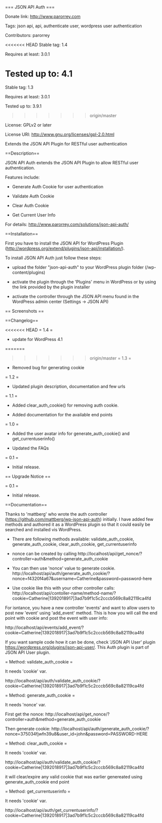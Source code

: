 === JSON API Auth ===

Donate link: http://www.parorrey.com

Tags: json api, api, authenticate user, wordpress user authentication

Contributors: parorrey

<<<<<<< HEAD
Stable tag: 1.4

Requires at least: 3.0.1

Tested up to: 4.1
=======
Stable tag: 1.3

Requires at least: 3.0.1

Tested up to: 3.9.1
>>>>>>> origin/master

License: GPLv2 or later

License URI: http://www.gnu.org/licenses/gpl-2.0.html

Extends the JSON API Plugin for RESTful user authentication

==Description==

JSON API Auth extends the JSON API Plugin to allow RESTful user authentication.



Features include:

* Generate Auth Cookie for user authentication

* Validate Auth Cookie

* Clear Auth Cookie

* Get Current User Info


For details: http://www.parorrey.com/solutions/json-api-auth/



==Installation==

First you have to install the JSON API for WordPress Plugin (http://wordpress.org/extend/plugins/json-api/installation/).

To install JSON API Auth just follow these steps:

* upload the folder "json-api-auth" to your WordPress plugin folder (/wp-content/plugins)

* activate the plugin through the 'Plugins' menu in WordPress or by using the link provided by the plugin installer

* activate the controller through the JSON API menu found in the WordPress admin center (Settings -> JSON API)


== Screenshots ==




==Changelog==

<<<<<<< HEAD
= 1.4 =

* update for WordPress 4.1

=======
>>>>>>> origin/master
= 1.3 =

* Removed bug for generating cookie


= 1.2 =

* Updated plugin description, documentation and few urls

= 1.1 =

* Added clear_auth_cookie() for removing auth cookie.

* Added documentation for the available end points


= 1.0 =

* Added the user avatar info for generate_auth_cookie() and get_currentuserinfo()


* Updated the FAQs

= 0.1 =

* Initial release.



== Upgrade Notice ==

= 0.1 =

* Initial release.


==Documentation==

Thanks to 'mattberg' who wrote the auth controller (https://github.com/mattberg/wp-json-api-auth) initially. I have added few methods and authored it as a WordPress plugin so that it could easily be searched and installed vis WordPress. 


* There are following methods available: validate_auth_cookie, generate_auth_cookie, clear_auth_cookie, get_currentuserinfo

* nonce can be created by calling http://localhost/api/get_nonce/?controller=auth&method=generate_auth_cookie

* You can then use 'nonce' value to generate cookie. http://localhost/api/auth/generate_auth_cookie/?nonce=f4320f4a67&username=Catherine&password=password-here

* Use cookie like this with your other controller calls: http://localhost/api/contoller-name/method-name/?cookie=Catherine|1392018917|3ad7b9f1c5c2cccb569c8a82119ca4fd

For isntance, you have a new controller 'events' and want to allow users to post new 'event' using 'add_event' method.
This is how you will call the end point with cookie and post the event with user info:

http://localhost/api/events/add_event/?cookie=Catherine|1392018917|3ad7b9f1c5c2cccb569c8a82119ca4fd

If you want sample code how it can be done, check 'JSON API User' plugin https://wordpress.org/plugins/json-api-user/. This Auth plugin is part of JSON API User plugin.
 
= Method: validate_auth_cookie =

It needs 'cookie' var.

http://localhost/api/auth/validate_auth_cookie/?cookie=Catherine|1392018917|3ad7b9f1c5c2cccb569c8a82119ca4fd


= Method: generate_auth_cookie =

It needs 'nonce' var.

First get the nonce: http://localhost/api/get_nonce/?controller=auth&method=generate_auth_cookie

Then generate cookie: http://localhost/api/auth/generate_auth_cookie/?nonce=375034fjwfn39u8&user_id=john&password=PASSWORD-HERE


= Method: clear_auth_cookie =

It needs 'cookie' var.

http://localhost/api/auth/validate_auth_cookie/?cookie=Catherine|1392018917|3ad7b9f1c5c2cccb569c8a82119ca4fd

it will clear/expire any valid cookie that was earlier genereated using generate_auth_cookie end point


= Method: get_currentuserinfo =

It needs 'cookie' var.

http://localhost/api/auth/get_currentuserinfo/?cookie=Catherine|1392018917|3ad7b9f1c5c2cccb569c8a82119ca4fd